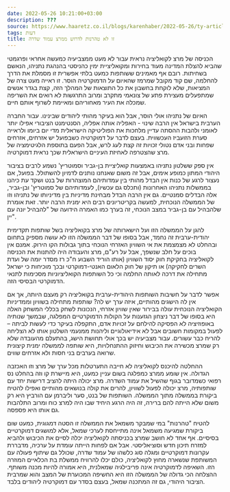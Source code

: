 ```yaml
---
date: 2022-05-26 10:21:00+03:00
description: ???
source: https://www.haaretz.co.il/blogs/karenhaber/2022-05-26/ty-article/00000180-ff6d-d323-afbc-ffff9f860000
tags: דעות
title: זו לא טהרנות לדרוש ממרצ עמוד שדרה
---
```


הכניסה של מרצ לקואליציה נראית עבור לא מעט ממצביעיה כמעשה אחראי ופרגמטי שהביא להצלת המדינה מעוד בחירות ומקואליציית ימין כהניסטי בהנהגת נתניהו, הנאשם בשחיתות. רובם אף מאמינים ששותפות כמעט בלתי אפשרית זו מסמלת את הדרך להחלמה, שם קוד מקובל שמרמז שהאיום על הדמוקרטיה הוסר. זו ראייה מעט צרה של המציאות, שלא לוקחת בחשבון את כל התוצאות של המהלך הזה, קצת בגדר אנשים שמתפעלים מעצירת פתע של צונאמי מתקרב ומרוב התרגשות לא רואים את השריפה שמכלה את העיר מאחוריהם ומאיימת לשרוף אותם חיים.

האיום של נתניהו אולי הוסר, אבל הוא בעיקר מהותי ליהודים שבינינו. עבור החברה הערבית בישראל אין הרבה שינוי - האפליה אותה אפליה, הסנטימנט הציבורי אפילו יותר לאומני ולהבות ההסתה עדיין מלחכות את הפוליטיקה הישראלית מדי יום ביומו ולראייה סערת הזועביז העכשווית. בעצם לדבר על דמוקרטיה כשבפועל יש אזרחים, אזרחים שפחות ובני אדם נטולי זכויות זה קצת לעג לרש, אבל הפעם בתוספת הלגיטימציה של מרצ שהצטרפה לאחיזת העיניים הישראלית שכך נראית דמוקרטיה. 

אין ספק ששלטון נתניהו באמצעות קואליציית בן-גביר וסמוטריץ' נשמע לרבים בציבור היהודי המתון כמופע אימים, אבל זה משום שאנחנו נותנים לדמיון להשתולל. בפועל, אם נעצור לרגע של כנות אין הבדל מהותי בין עמדותיהם המוצהרות של בנט ושקד עת כיהנו בממשלות נתניהו האחרונות (ותכלס גם עכשיו), לעמדותיהם של סמוטריץ' ובן-גביר, אלה הבדלים סמנטיים. גם אין הרבה הבדל מבחינת מדיניות בין מדיניותו של נתניהו וזו של הממשלה הנוכחית, למעשה בקריטריונים רבים היא ימנית הרבה יותר. זאת אומרת שלהבהיל עם בן-גביר במצב הנוכחי, זה בערך כמו האמרה הידועה של "להבהיל יונה עם יין".

להגן על הממשלה הזו ועל הישארותה של מרצ בקואליציה בשל שותפות תקדימית יהודית-ערבית זה נחמד, אבל בסופו של דבר הממשלה הזו לא עושה מספיק בתחום ובהחלט לא מצמצמת את אי השוויון האזרחי הנוכחי בתוך גבולות הקו הירוק. אמנם אין בוכים על חלב שנשפך, אבל על רע"ם, מרצ והעבודה היה להתנות את הכניסה לקואליציה בחקיקת חוק יסוד השוויון (אותו הוריד השבוע ח"כ רז מסדר יומה של ועדת השרים לחקיקה) או תיקון של חוק הלאום האנטי-דמוקרטי ובכך מוכיחות כי ישראל מתחילה את דרכה לאותה החלמה וכי כל השותפות הקואליציוניות מסכימות לתנאי הדמוקרטי הבסיסי הזה.

אפשר לדבר על חשיבות השותפות היהודית-ערבית בקואליציה רק מעצם היותה, אך אם אין לה הישגים מהותיים, איזה ערך יש לה? שותפות מתחילה בשוויון וממדיניות הקואליציה הנוכחית עולה בבירור שאין שוויון אזרחי, הנכונות לשחק בכללי המשחק האלה היא בסופו של דבר ניצחון הגזענות על הקולות הדמוקרטיים המפלגה, שבמשך שנותיה באופוזיציה לא הפסיקה להילחם על זכויות אדם, התקפלה בעיקר כדי לעשות לביתה – לפעול במקומות חשובים אבל לא אידיאולוגיים וליהנות ממנעמי השלטון אותו לא הצליחה להריח כבר עשורים. עבור מצביעיה יש בכך אולי תחושת הישג, בהתעלם מהעובדה שלא רק שמרצ מכשירה את הכיבוש וחיזוק ההתנחלויות, היא שותפה לממשלה ימנית קיצונית שרואה בערבים בני חסות ולא אזרחים שווים.

ההחלטה להיכנס לקואליציה לא חייבה התערטלות מכל ערך של מרצ וזו האכזבה הגדולה. אין שומע ממרצ כמפלגה בשום עניין כמעט, היא מיישרת קו וזה בהחלט נס רפואי כשמדובר בגוף שהשיל את עמוד השדרה. מרצ יכולה היתה להציב דרישות יחד עם שותפותיה, מרצ יכולה לפעול לשוויון, להרים את קולה בנושאים מהותיים ואפילו להטיח ביקורת בממשלה מתוך הממשלה. השותפות של בנט, סער וליברמן עם הורביץ היא רק משום שלא הייתה להם ברירה, זה היה הרגע היחיד שבו היה למרצ כוח ומרוב התלהבות גם אותו היא פספסה.

להטיח "טהרנות" במי שמבקר משמאל את הממשלה זו הסטה דמגוגית, כמעט שום ביקורת שמגיעה משמאל אינה מתייחסת לערכי שמאל, אלא למושגים דמוקרטיים בסיסיים. אף אחד לא חושב שמרצ בכניסתה לקואליציה יכלה לסיים את הכיבוש ולהביא למזרח תיכון חדש וסוציאליסטי. אבל אם לפחות הייתה עומדת על ערכיה, מדבררת עקרונות דמוקרטיים ומגלה סוג כלשהו של עמוד שדרה, שכולל גם שיתוף פעולה עם המשותפת שנשארה מחוץ לקואליציה, כולם יכלו להרוויח ממשלת בת הכלאיים המוזרה הזו. השאיפה לדמוקרטיה אינה פריבילגיה שמאלנית, היא אמורה להיות מכנה משותף. ההצלחה הכי גדולה של הממשלה הזו היא החשיפה המכוערת של המצב והוא שמרבית הציבור היהודי, גם זה המתכנה שמאל, בעצם בסדר עם דמוקרטיה ליהודים בלבד.
